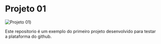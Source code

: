 # Projeto 01

![Projeto 01](https://github.com/tulliosorintdev/project01/logo.jpg))

Este repositorio é um exemplo do primeiro projeto desenvolvido para testar a plataforma do github.
